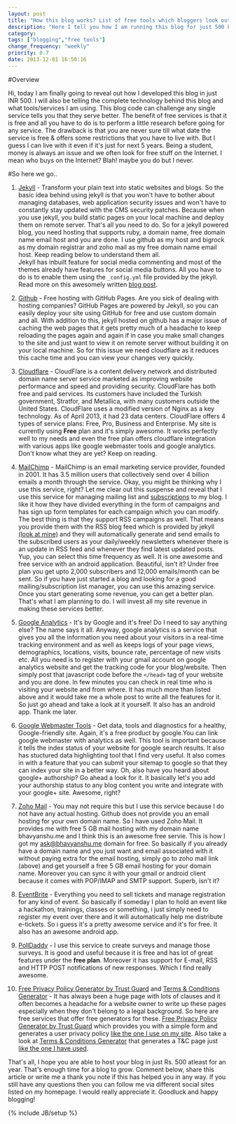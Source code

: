```yaml
---
layout: post
title: "How this blog works? List of free tools which bloggers look out for"
description: "Here I tell you how I am running this blog for just 500 bucks and using different free services offered on the Internet."
category:
tags: ["blogging","free tools"]
change_frequency: "weekly"
priority: 0.7
date: 2013-12-01 16:50:16
---
```


#Overview

Hi, today I am finally going to reveal out how I developed this blog in just INR 500. I will also be telling the complete technology behind this blog and what tools/services I am using. This blog code can challenge any single service tells you that they serve better. The benefit of free services is that it is free and all you have to do is to perform a little research before going for any service. The drawback is that you are never sure till what date the service is free & offers some restrictions that you have to live with. But I guess I can live with it even if it's just for next 5 years. Being a student, money is always an issue and we often look for free stuff on the Internet. I mean who buys on the Internet? Blah! maybe you do but I never.				

#So here we go..

1. [Jekyll](http://jekyllrb.com/) - Transform your plain text into static websites and blogs. So the basic idea behind using jekyll is that you won't have to bother about managing databases, web application security issues and won't have to constantly stay updated with the CMS security patches. Because when you use jekyll, you build static pages on your local machine and deploy them on remote server. That's all you need to do. So for a jekyll powered blog, you need hosting that supports ruby, a domain name, free domain name email host and you are done. I use github as my host and bigrock as my domain registrar and zoho mail as my free domain name email host. Keep reading below to understand them all.         
Jekyll has inbuilt feature for social media commenting and most of the themes already have features for social media buttons. All you have to do is to enable them using the `_config.yml` file provided by the jekyll. Read more on this awesomely written [blog post](http://blog.florianbersier.com/implementation-social-sharing-jekyll/).


2. [Github](https://github.com) - Free hosting with GitHub Pages. Are you sick of dealing with hosting companies? GitHub Pages are powered by Jekyll, so you can easily deploy your site using GitHub for free and use custom domain and all. With addition to this, jekyll hosted on github has a major issue of caching the web pages that it gets pretty much of a headache to keep reloading the pages again and again if in case you make small changes to the site and just want to view it on remote server without building it on your local machine. So for this issue we need cloudflare as it reduces this cache time and you can view your changes very quickly.

3. [Cloudflare](https://www.cloudflare.com/) - CloudFlare is a content delivery network and distributed domain name server service marketed as improving website performance and speed and providing security. CloudFlare has both free and paid services. Its customers have included the Turkish government, Stratfor, and Metallica, with many customers outside the United States.
CloudFlare uses a modified version of Nginx as a key technology. As of April 2013, it had 23 data centers. CloudFlare offers 4 types of service plans: Free, Pro, Business and Enterprise. My site is currently using **Free** plan and it's simply awesome. It works perfectly well to my needs and even the free plan offers cloudflare integration with various apps like google webmaster tools and google analytics. Don't know what they are yet? Keep on reading.

4. [MailChimp](http://mailchimp.com/) - MailChimp is an email marketing service provider, founded in 2001. It has 3.5 million users that collectively send over 4 billion emails a month through the service. Okay, you might be thinking why I use this service, right? Let me clear out this suspense and reveal that I use this service for managing mailing list and [subscriptions](//bhavyanshu.me/subscribe.html) to my blog. I like it how they have divided everything in the form of campaigns and has sign up form templates for each campaign which you can modify. The best thing is that they support RSS campaigns as well. That means you provide them with the RSS blog feed which is provided by jekyll [(look at mine)](http://bhavyanshu.me/rss.xml) and they will automatically generate and send emails to the subscribed users as your daily/weekly newsletters whenever there is an update in RSS feed and whenever they find latest updated posts. Yup, you can select this time frequency as well. It is one awesome and free service with an android application. Beautiful, isn't it? Under free plan you get upto 2,000 subscribers and 12,000 emails/month can be sent. So if you have just started a blog and looking for a good mailing/subscription list manager, you can use this amazing service. Once you start generating some revenue, you can get a better plan. That's what I am planning to do. I will invest all my site revenue in making these services better.

5. [Google Analytics](http://www.google.com/analytics/) - It's by Google and it's free! Do I need to say anything else? The name says it all. Anyway, google analytics is a service that gives you all the information you need about your visitors in a real-time tracking environment and as well as keeps logs of your page views, demographics, locations, visits, bounce rate, percentage of new visits etc. All you need is to register with your gmail account on google analytics website and get the tracking code for your blog/website. Then simply post that javascript code before the `</head>` tag of your website and you are done. In few minutes you can check in real time who is visiting your website and from where. It has much more than listed above and it would take me a whole post to write all the features for it. So just go ahead and take a look at it yourself. It also has an android app. Thank me later.  

6. [Google Webmaster Tools](https://www.google.com/webmasters/) - Get data, tools and diagnostics for a healthy, Google-friendly site. Again, it's a free product by google.You can link google webmaster with analytics as well. This tool is important because it tells the index status of your website for google search results. It also has stuctured data highlighting tool that I find very useful. It also comes in with a feature that you can submit your sitemap to google so that they can index your site in a better way. Oh, also have you heard about google+ authorship? Go ahead a look for it. It basically let's you add your authorship status to any blog content you write and integrate with your google+ site. Awesome, right?

7. [Zoho Mail](https://www.zoho.com/mail/) - You may not require this but I use this service because I do not have any actual hosting. Github does not provide you an email hosting for your own domain name. So I have used Zoho Mail. It provides me with free 5 GB mail hosting with my domain name bhavyanshu.me and I think this is an awesome free servie. This is how I got my ask@bhavyanshu.me domain for free. So basically if you already have a domain name and you just want and email associated with it without paying extra for the email hosting, simply go to zoho mail link (above) and get yourself a free 5 GB email hosting for your domain name. Moreover you can sync it with your gmail or android client because it comes with POP/IMAP and SMTP support. Superb, isn't it?

8. [EventBrite](https://www.eventbrite.com/) - Everything you need to sell tickets and manage registration for any kind of event. So basically if someday I plan to hold an event like a hackathon, trainings, classes or something, i just simply need to register my event over there and it will automatically help me distribute e-tickets. So i guess it's a pretty awesome service and it's for free. It also has an awesome android app.

9. [PollDaddy](http://polldaddy.com/pricing/) - I use this service to create surveys and manage those surveys. It is good and useful because it is free and has lot of great features under the **free plan**. Moreover it has support for E-mail, RSS and HTTP POST notifications of new responses. Which I find really awesome.

10. [Free Privacy Policy Generator by Trust Guard](http://freeprivacypolicy.com) and [Terms & Conditions Generator](http://www.termsofservicegenerator.com/terms-of-service-generator.htm) - It has always been a huge page with lots of clauses and it often becomes a headache for a website owner to write up these pages especially when they don't belong to a legal background. So here are free services that offer free generators for these. [Free Privacy Policy Generator by Trust Guard](http://freeprivacypolicy.com) which provides you with a simple form and generates a user privacy policy [like the one I use on my site](//bhavyanshu.me/privacy.html). Also take a look at [Terms & Conditions Generator](http://www.termsofservicegenerator.com/terms-of-service-generator.htm) that generates a T&C page just [like the one I have used](//bhavyanshu.me/terms.html).

That's all, I hope you are able to host your blog in just Rs. 500 atleast for an year. That's enough time for a blog to grow. Comment below, share this article or write me a thank you note if this has helped you in any way. If you still have any questions then you can follow me via different social sites listed on my homepage. I would really appreciate it. Goodluck and happy blogging!

{% include JB/setup %}
